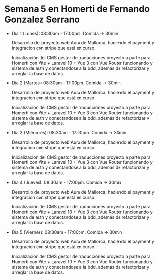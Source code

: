 # Semana 5 en Homerti de Fernando Gonzalez Serrano

- Día 1 (Lunes):
08:30am - 17:00pm.
Comida -> 30min

    Desarrollo del proyecto web Aura de Mallorca, haciendo el payment y integracion con stripe que está en curso.

    Inicialización del CMS gestor de traducciones proyecto a parte para Homerti con Vite + Laravel 10 + Vue 3 con Vue Router funcionando y sistema de auth y conectandose a la bdd, además de refactorizar y arreglar la base de datos.

- Día 2 (Martes):
08:30am - 17:00pm.
Comida -> 30min

    Desarrollo del proyecto web Aura de Mallorca, haciendo el payment y integracion con stripe que está en curso.

    Inicialización del CMS gestor de traducciones proyecto a parte para Homerti con Vite + Laravel 10 + Vue 3 con Vue Router funcionando y sistema de auth y conectandose a la bdd, además de refactorizar y arreglar la base de datos.

- Día 3 (Miércoles):
08:30am - 17:00pm.
Comida -> 30min

    Desarrollo del proyecto web Aura de Mallorca, haciendo el payment y integracion con stripe que está en curso.

    Inicialización del CMS gestor de traducciones proyecto a parte para Homerti con Vite + Laravel 10 + Vue 3 con Vue Router funcionando y sistema de auth y conectandose a la bdd, además de refactorizar y arreglar la base de datos.

- Día 4 (Jueves):
08:30am - 17:00pm.
Comida -> 30min

    Desarrollo del proyecto web Aura de Mallorca, haciendo el payment y integracion con stripe que está en curso.

    Inicialización del CMS gestor de traducciones proyecto a parte para Homerti con Vite + Laravel 10 + Vue 3 con Vue Router funcionando y sistema de auth y conectandose a la bdd, además de refactorizar y arreglar la base de datos.

- Día 5 (Viernes):
08:30am - 17:00pm.
Comida -> 30min

    Desarrollo del proyecto web Aura de Mallorca, haciendo el payment y integracion con stripe que está en curso.

    Inicialización del CMS gestor de traducciones proyecto a parte para Homerti con Vite + Laravel 10 + Vue 3 con Vue Router funcionando y sistema de auth y conectandose a la bdd, además de refactorizar y arreglar la base de datos.
